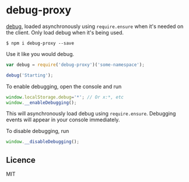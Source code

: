 # debug-proxy

[debug](https://github.com/visionmedia/debug), loaded asynchronously using `require.ensure` when 
it's needed on the client. Only load debug when it's being used.

```shell
$ npm i debug-proxy --save
```

Use it like you would debug. 
```js
var debug = require('debug-proxy')('some-namespace');

debug('Starting');
```

To enable debugging, open the console and run
```js
window.localStorage.debug='*'; // Or x:*, etc
window.__enableDebugging();
```

This will asynchronously load debug using `require.ensure`. Debugging events will appear in your console immediately.

To disable debugging, run
```js
window.__disableDebugging();
```

## Licence
MIT
